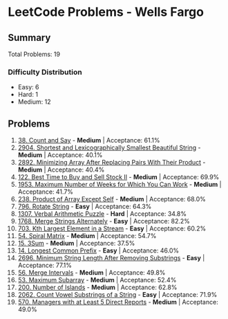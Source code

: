 # LeetCode Problems - Wells Fargo

## Summary
Total Problems: 19

### Difficulty Distribution

- Easy: 6
- Hard: 1
- Medium: 12

## Problems

1. [38. Count and Say](https://leetcode.com/problems/count-and-say/) - **Medium** | Acceptance: 61.1%
2. [2904. Shortest and Lexicographically Smallest Beautiful String](https://leetcode.com/problems/shortest-and-lexicographically-smallest-beautiful-string/) - **Medium** | Acceptance: 40.1%
3. [2892. Minimizing Array After Replacing Pairs With Their Product](https://leetcode.com/problems/minimizing-array-after-replacing-pairs-with-their-product/) - **Medium** | Acceptance: 40.4%
4. [122. Best Time to Buy and Sell Stock II](https://leetcode.com/problems/best-time-to-buy-and-sell-stock-ii/) - **Medium** | Acceptance: 69.9%
5. [1953. Maximum Number of Weeks for Which You Can Work](https://leetcode.com/problems/maximum-number-of-weeks-for-which-you-can-work/) - **Medium** | Acceptance: 41.7%
6. [238. Product of Array Except Self](https://leetcode.com/problems/product-of-array-except-self/) - **Medium** | Acceptance: 68.0%
7. [796. Rotate String](https://leetcode.com/problems/rotate-string/) - **Easy** | Acceptance: 64.3%
8. [1307. Verbal Arithmetic Puzzle](https://leetcode.com/problems/verbal-arithmetic-puzzle/) - **Hard** | Acceptance: 34.8%
9. [1768. Merge Strings Alternately](https://leetcode.com/problems/merge-strings-alternately/) - **Easy** | Acceptance: 82.2%
10. [703. Kth Largest Element in a Stream](https://leetcode.com/problems/kth-largest-element-in-a-stream/) - **Easy** | Acceptance: 60.2%
11. [54. Spiral Matrix](https://leetcode.com/problems/spiral-matrix/) - **Medium** | Acceptance: 54.7%
12. [15. 3Sum](https://leetcode.com/problems/3sum/) - **Medium** | Acceptance: 37.5%
13. [14. Longest Common Prefix](https://leetcode.com/problems/longest-common-prefix/) - **Easy** | Acceptance: 46.0%
14. [2696. Minimum String Length After Removing Substrings](https://leetcode.com/problems/minimum-string-length-after-removing-substrings/) - **Easy** | Acceptance: 77.1%
15. [56. Merge Intervals](https://leetcode.com/problems/merge-intervals/) - **Medium** | Acceptance: 49.8%
16. [53. Maximum Subarray](https://leetcode.com/problems/maximum-subarray/) - **Medium** | Acceptance: 52.4%
17. [200. Number of Islands](https://leetcode.com/problems/number-of-islands/) - **Medium** | Acceptance: 62.8%
18. [2062. Count Vowel Substrings of a String](https://leetcode.com/problems/count-vowel-substrings-of-a-string/) - **Easy** | Acceptance: 71.9%
19. [570. Managers with at Least 5 Direct Reports](https://leetcode.com/problems/managers-with-at-least-5-direct-reports/) - **Medium** | Acceptance: 49.0%